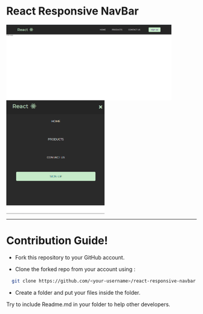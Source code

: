 # React Responsive NavBar

<div>
<img src="/src/1.png" align="center" height="200" alt="pic-1"/>
<img src="/src/3.png" align="center"  height="300"  alt="pic-3"/>
</div>

---

# Contribution Guide!

- Fork this repository to your GitHub account.

- Clone the forked repo from your account using :

```bash
  git clone https://github.com/<your-username>/react-responsive-navbar.git
```

- Create a folder and put your files inside the folder.

Try to include Readme.md in your folder to help other developers.
